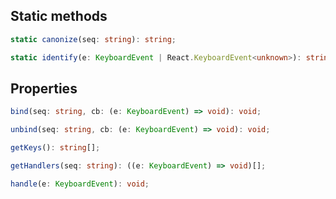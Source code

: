 ## Static methods

```typescript
static canonize(seq: string): string;
```

```typescript
static identify(e: KeyboardEvent | React.KeyboardEvent<unknown>): string;
```
  
## Properties

```typescript
bind(seq: string, cb: (e: KeyboardEvent) => void): void;
```

```typescript
unbind(seq: string, cb: (e: KeyboardEvent) => void): void;
```

```typescript
getKeys(): string[];
```

```typescript
getHandlers(seq: string): ((e: KeyboardEvent) => void)[];
```

```typescript
handle(e: KeyboardEvent): void;
```
